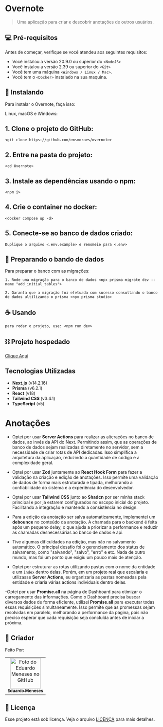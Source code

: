 # Overnote

> Uma aplicação para criar e descobrir anotações de outros usuários.

## 💻 Pré-requisitos

Antes de começar, verifique se você atendeu aos seguintes requisitos:

- Você instalou a versão 20.9.0 ou superior do `<NodeJS>`
- Você instalou a versão 2.39 ou superior do `<Git>`
- Você tem uma máquina `<Windows / Linux / Mac>`.
- Você tem o `<Docker>` instalado na sua maquina.

## 🚀 Instalando

Para instalar o Overnote, faça isso:

Linux, macOS e Windows:

## 1. Clone o projeto do GitHub:

```
<git clone https://github.com/emsmoraes/overnote>
```

## 2. Entre na pasta do projeto:

```
<cd Overnote>
```

## 3. Instale as dependências usando o npm:

```
<npm i>
```

## 4. Crie o container no docker:

```
<docker compose up -d>
```

## 5. Conecte-se ao banco de dados criado:

```
Duplique o arquivo <.env.example> e renomeie para <.env>
```

## 🎲 Preparando o bando de dados

Para preparar o banco com as migrações:

```
1. Rode uma migração para o banco de dados <npx prisma migrate dev --name "add_initial_tables">
```

```
2. Garanta que a migração foi efetuada com sucesso consultando o banco de dados ultilizando o prisma <npx prisma studio>
```

## ☕ Usando

```
para rodar o projeto, use: <npm run dev>
```

## ⛓️ Projeto hospedado

[Clique Aqui](https://Overnotev1.vercel.app/)

## Tecnologias Utilizadas

- **Next.js** (v14.2.16)
- **Prisma** (v6.2.1)
- **React** (v18)
- **Tailwind CSS** (v3.4.1)
- **TypeScript** (v5)

# Anotações

- Optei por usar **Server Actions** para realizar as alterações no banco de dados, ao invés da API do Next. Permitindo assim, que as operações de banco de dados sejam realizadas diretamente no servidor, sem a necessidade de criar rotas de API dedicadas. Isso simplifica a arquitetura da aplicação, reduzindo a quantidade de código e a complexidade geral.

- Optei por usar **Zod** juntamente ao **React Hook Form** para fazer a validação na criação e edição de anotações. Isso permite uma validação de dados de forma mais estruturada e tipada, melhorando a confiabilidade do sistema e a experiência do desenvolvedor.

- Optei por usar **Tailwind CSS** junto ao **Shadcn** por ser minha stack principal e por já estarem configurados no escopo inicial do projeto. Facilitando a integração e mantendo a consistência no design.

- Para a edição da anotação ser salva automaticamente, implementei um **debounce** no conteúdo da anotação. A chamada para o backend é feita após um pequeno delay, o que ajuda a priorizar a performance e reduzir as chamadas desnecessárias ao banco de dados e api.

- Tive algumas dificuldades na edição, mas não no salvamento automático. O principal desafio foi o gerenciamento dos status de salvamento, como "salvando", "salvo", "erro" e etc. Nada de outro mundo, mas foi um ponto que exigiu um pouco mais de atenção.  

- Optei por estruturar as rotas utilizando pastas com o nome da entidade e um `index` dentro delas. Porém, em um projeto real que escalaria e utilizasse **Server Actions**, eu organizaria as pastas nomeadas pela entidade e criaria várias actions individuais dentro delas.

-Optei por usar **Promise.all** na página de Dashboard para otimizar o carregamento das informações. Como o Dashboard precisa buscar diversos dados de forma eficiente, utilizei **Promise.all** para executar todas essas requisições simultaneamente. Isso permite que as promessas sejam resolvidas em paralelo, melhorando a performance da página, pois não preciso esperar que cada requisição seja concluída antes de iniciar a próxima.

## 🤝 Criador

Feito Por:

<table>
  <tr>
    <td align="center">
      <a href="#" title="defina o titulo do link">
        <img src="https://avatars.githubusercontent.com/u/85969484?v=4&size=64" width="100px;" alt="Foto do Eduardo Meneses no GitHub"/><br>
        <sub>
          <b>Eduardo Meneses</b>
        </sub>
      </a>
    </td>
  </tr>
</table>

## 📝 Licença

Esse projeto está sob licença. Veja o arquivo [LICENÇA](LICENSE.md) para mais detalhes.